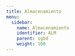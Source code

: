 ```yaml
---
title: Almacenamiento
menu:
  sidebar:
    name: Almacenamiento
    identifier: ALM
    parent: sgbd
    weight: 100
---
```

